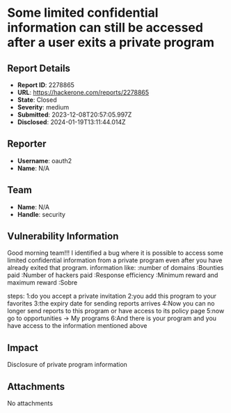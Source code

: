 # Some limited confidential information can still be accessed after a user exits a private program

## Report Details
- **Report ID**: 2278865
- **URL**: https://hackerone.com/reports/2278865
- **State**: Closed
- **Severity**: medium
- **Submitted**: 2023-12-08T20:57:05.997Z
- **Disclosed**: 2024-01-19T13:11:44.014Z

## Reporter
- **Username**: oauth2
- **Name**: N/A

## Team
- **Name**: N/A
- **Handle**: security

## Vulnerability Information
Good morning team!!!
I identified a bug where it is possible to access some limited confidential information from a private program even after you have already exited that program. 
information like:
:number of domains
:Bounties paid
:Number of hackers paid
:Response efficiency
:Minimum reward and maximum reward
:Sobre

steps:
1:do you accept a private invitation
2:you add this program to your favorites
3:the expiry date for sending reports arrives
4:Now you can no longer send reports to this program or have access to its policy page
5:now go to opportunities -> My programs
6:And there is your program and you have access to the information mentioned above

## Impact

Disclosure of private program information

## Attachments
No attachments

